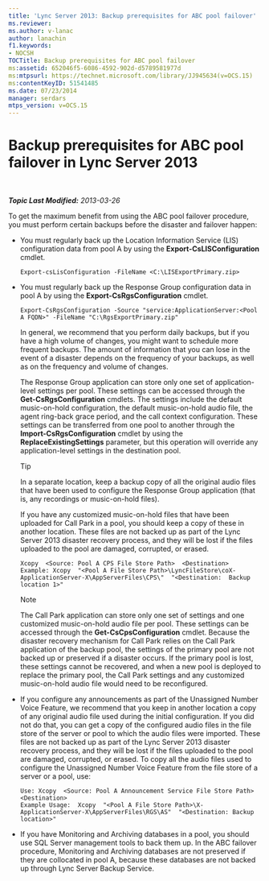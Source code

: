 ```yaml
---
title: 'Lync Server 2013: Backup prerequisites for ABC pool failover'
ms.reviewer: 
ms.author: v-lanac
author: lanachin
f1.keywords:
- NOCSH
TOCTitle: Backup prerequisites for ABC pool failover
ms:assetid: 652046f5-6086-4592-902d-d5789581977d
ms:mtpsurl: https://technet.microsoft.com/library/JJ945634(v=OCS.15)
ms:contentKeyID: 51541485
ms.date: 07/23/2014
manager: serdars
mtps_version: v=OCS.15
---
```


<div data-xmlns="http://www.w3.org/1999/xhtml">

<div class="topic" data-xmlns="http://www.w3.org/1999/xhtml" data-msxsl="urn:schemas-microsoft-com:xslt" data-cs="http://msdn.microsoft.com/en-us/">

<div data-asp="http://msdn2.microsoft.com/asp">

# Backup prerequisites for ABC pool failover in Lync Server 2013

</div>

<div id="mainSection">

<div id="mainBody">

<span> </span>

_**Topic Last Modified:** 2013-03-26_

To get the maximum benefit from using the ABC pool failover procedure, you must perform certain backups before the disaster and failover happen:

  - You must regularly back up the Location Information Service (LIS) configuration data from pool A by using the **Export-CsLISConfiguration** cmdlet.
    
        Export-csLisConfiguration -FileName <C:\LISExportPrimary.zip>

  - You must regularly back up the Response Group configuration data in pool A by using the **Export-CsRgsConfiguration** cmdlet.
    
        Export-CsRgsConfiguration -Source "service:ApplicationServer:<Pool A FQDN>" -FileName "C:\RgsExportPrimary.zip"
    
    In general, we recommend that you perform daily backups, but if you have a high volume of changes, you might want to schedule more frequent backups. The amount of information that you can lose in the event of a disaster depends on the frequency of your backups, as well as on the frequency and volume of changes.
    
    The Response Group application can store only one set of application-level settings per pool. These settings can be accessed through the **Get-CsRgsConfiguration** cmdlets. The settings include the default music-on-hold configuration, the default music-on-hold audio file, the agent ring-back grace period, and the call context configuration. These settings can be transferred from one pool to another through the **Import-CsRgsConfiguration** cmdlet by using the **ReplaceExistingSettings** parameter, but this operation will override any application-level settings in the destination pool.
    
    <div>
    

    > [!TIP]  
    > In a separate location, keep a backup copy of all the original audio files that have been used to configure the Response Group application (that is, any recordings or music-on-hold files).

    
    </div>
    
    If you have any customized music-on-hold files that have been uploaded for Call Park in a pool, you should keep a copy of these in another location. These files are not backed up as part of the Lync Server 2013 disaster recovery process, and they will be lost if the files uploaded to the pool are damaged, corrupted, or erased.
    
        Xcopy  <Source: Pool A CPS File Store Path>  <Destination>
        Example: Xcopy  "<Pool A File Store Path>\LyncFileStore\coX-ApplicationServer-X\AppServerFiles\CPS\"  "<Destination:  Backup location 1>"
    
    <div>
    

    > [!NOTE]  
    > The Call Park application can store only one set of settings and one customized music-on-hold audio file per pool. These settings can be accessed through the <STRONG>Get-CsCpsConfiguration</STRONG> cmdlet. Because the disaster recovery mechanism for Call Park relies on the Call Park application of the backup pool, the settings of the primary pool are not backed up or preserved if a disaster occurs. If the primary pool is lost, these settings cannot be recovered, and when a new pool is deployed to replace the primary pool, the Call Park settings and any customized music-on-hold audio file would need to be reconfigured.

    
    </div>

  - If you configure any announcements as part of the Unassigned Number Voice Feature, we recommend that you keep in another location a copy of any original audio file used during the initial configuration. If you did not do that, you can get a copy of the configured audio files in the file store of the server or pool to which the audio files were imported. These files are not backed up as part of the Lync Server 2013 disaster recovery process, and they will be lost if the files uploaded to the pool are damaged, corrupted, or erased. To copy all the audio files used to configure the Unassigned Number Voice Feature from the file store of a server or a pool, use:
    
        Use: Xcopy  <Source: Pool A Announcement Service File Store Path>  <Destination>
        Example Usage:  Xcopy  "<Pool A File Store Path>\X-ApplicationServer-X\AppServerFiles\RGS\AS"  "<Destination: Backup location>"

  - If you have Monitoring and Archiving databases in a pool, you should use SQL Server management tools to back them up. In the ABC failover procedure, Monitoring and Archiving databases are not preserved if they are collocated in pool A, because these databases are not backed up through Lync Server Backup Service.

</div>

<span> </span>

</div>

</div>

</div>

